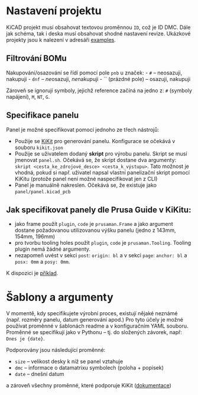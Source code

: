 # Nastavení projektu

KiCAD projekt musí obsahovat textovou proměnnou `ID`, což je ID DMC. Dále jak schéma, tak i deska musí obsahovat shodné nastavení revize. Ukázkové projekty jsou k nalezení v adresáři [examples](examples).

## Filtrování BOMu

Nakupování/osazování se řídí pomocí pole `pnb` u značek:
    - `#` – neosazuji, nakupuji
    - `dnf` – *ne*osazuji, *ne*nakupuji
    - `` (prázdné pole) – osazuji, nakupuji

Zároveň se ignorují symboly, jejichž reference začíná na jedno z:
`#` (symboly napájení), `M`, `NT`, `G`.

## Specifikace panelu

Panel je možné specifikovat pomocí jednoho ze třech nástrojů:
- Použije se [KiKit](https://github.com/yaqwsx/KiKit) pro generování
  panelu. Konfigurace se očekává v souboru `kikit.json`
- Použije se uživatelem dodaný **skript** pro výrobu panelu. Skript se
  musí jmenovat `panel.sh`. Očekává se, že skript dostane dva argumenty: `skript
  <cesta_ke_zdrojové_desce> <cesta_k_výstupu>`. Tato možnost je vhodná, pokud si
  např. uživatel napsal vlastní panelizační skript pomocí KiKitu (protože panel
  není možné naspecifikovat jen z CLI)
- Panel je manuálně nakreslen. Očekává se, že existuje jako
  `panel/panel.kicad_pcb`

## Jak specifikovat panely dle Prusa Guide v KiKitu:

- jako frame použít `plugin`, `code` je `prusaman.Frame` a jako argument dostane
  požadovanou utilizovanou výšku panelu (jedno z 143mm, 154mm, 196mm)
- pro tvorbu tooling holes použít `plugin`, `code` je `prusaman.Tooling`.
  Tooling plugin nemá žádné argumenty.
- nezapomeň uvést v sekci `post`: `origin: bl` a v sekci `page`: `anchor: bl` a
  `posx: 0mm` a `posy: 0mm`.

K dispozici je [příklad](examples/simple_pnb/kikit.json).

# Šablony a argumenty

V momentě, kdy specifikujete výrobní proces, existují nějaké neznámé (např.
rozměry panelu, datum generování apod.) Pro tyto účely je možné používat
proměnné v šablonách readme a v konfiguračním YAML souboru. Proměnné se
specifikují jako v Pythonu – tj. do složených závorek, např: `Dnes je {date}`.

Podporovány jsou následující proměnné:
- `size` – velikost desky k níž se panel vztahuje
- `dmc` – informace o datamatrixu symbolech (poloha + popisek)
- `date` – dnešní datum

a zároveň všechny proměnné, které podporuje KiKit
([dokumentace](https://github.com/yaqwsx/KiKit/blob/master/doc/panelizeCli.md#available-variables-in-text))
